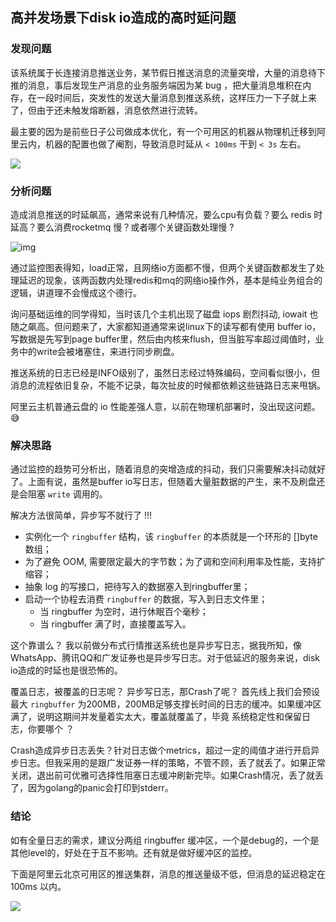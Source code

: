 ## 高并发场景下disk io造成的高时延问题

### 发现问题

该系统属于长连接消息推送业务，某节假日推送消息的流量突增，大量的消息待下推的消息，事后发现生产消息的业务服务端因为某 bug ，把大量消息堆积在内存，在一段时间后，突发性的发送大量消息到推送系统，这样压力一下子就上来了，但由于还未触发熔断器，消息依然进行流转。

最主要的因为是前些日子公司做成本优化，有一个可用区的机器从物理机迁移到阿里云内，机器的配置也做了阉割，导致消息时延从 `< 100ms` 干到 `< 3s` 左右。

![](https://gitee.com/rfyiamcool/image/raw/master/2020/ssssss.jpg)

### 分析问题

造成消息推送的时延飙高，通常来说有几种情况，要么cpu有负载？要么 redis 时延高？要么消费rocketmq 慢？或者哪个关键函数处理慢 ? 

![img](https://gitee.com/rfyiamcool/image/raw/master/2020/aaaaaaaa_Fotor.jpg)

通过监控图表得知，load正常，且网络io方面都不慢，但两个关键函数都发生了处理延迟的现象，该两函数内处理redis和mq的网络io操作外，基本是纯业务组合的逻辑，讲道理不会慢成这个德行。

询问基础运维的同学得知，当时该几个主机出现了磁盘 iops  剧烈抖动, iowait 也随之飙高。但问题来了，大家都知道通常来说linux下的读写都有使用 buffer io，写数据是先写到page buffer里，然后由内核来flush，但当脏写率超过阈值时，业务中的write会被堵塞住，来进行同步刷盘。

推送系统的日志已经是INFO级别了，虽然日志经过特殊编码，空间看似很小，但消息的流程依旧复杂，不能不记录，每次扯皮的时候都依赖这些链路日志来甩锅。

阿里云主机普通云盘的 io 性能差强人意，以前在物理机部署时，没出现这问题。😅  

### 解决思路

通过监控的趋势可分析出，随着消息的突增造成的抖动，我们只需要解决抖动就好了。上面有说，虽然是buffer io写日志，但随着大量脏数据的产生，来不及刷盘还是会阻塞 `write` 调用的。

解决方法很简单，异步写不就行了 !!!   

- 实例化一个 `ringbuffer` 结构，该 `ringbuffer` 的本质就是一个环形的 []byte 数组；
- 为了避免 OOM, 需要限定最大的字节数；为了调和空间利用率及性能，支持扩缩容；
- 抽象 log 的写接口，把待写入的数据塞入到ringbuffer里；
- 启动一个协程去消费 `ringbuffer` 的数据，写入到日志文件里；
  - 当 ringbuffer 为空时，进行休眠百个毫秒；
  - 当 ringbuffer 满了时，直接覆盖写入。

这个靠谱么？ 我以前做分布式行情推送系统也是异步写日志，据我所知，像 WhatsApp、腾讯QQ和广发证券也是异步写日志。对于低延迟的服务来说，disk io造成的时延也是很恐怖的。

覆盖日志，被覆盖的日志呢？ 异步写日志，那Crash了呢？ 首先线上我们会预设最大 `ringbuffer` 为200MB，200MB足够支撑长时间的日志的缓冲。如果缓冲区满了，说明这期间并发量着实太大，覆盖就覆盖了，毕竟 系统稳定性和保留日志，你要哪个 ？

Crash造成异步日志丢失？针对日志做个metrics，超过一定的阈值才进行开启异步日志。但我采用的是跟广发证券一样的策略，不管不顾，丢了就丢了。如果正常关闭，退出前可优雅可选择性阻塞日志缓冲刷新完毕。如果Crash情况，丢了就丢了，因为golang的panic会打印到stderr。

### 结论

如有全量日志的需求，建议分两组 ringbuffer 缓冲区，一个是debug的，一个是其他level的，好处在于互不影响。还有就是做好缓冲区的监控。

下面是阿里云北京可用区的推送集群，消息的推送量级不低，但消息的延迟稳定在 100ms 以内。

![](https://gitee.com/rfyiamcool/image/raw/master/2020/Jietu20210602-225446_Fotor.jpg)
